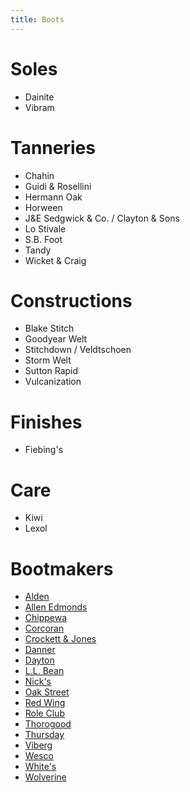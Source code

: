 ```yaml
---
title: Boots
---
```


# Soles
- Dainite
- Vibram

# Tanneries
- Chahin
- Guidi & Rosellini
- Hermann Oak
- Horween
- J&E Sedgwick & Co. / Clayton & Sons
- Lo Stivale
- S.B. Foot
- Tandy
- Wicket & Craig

# Constructions
- Blake Stitch
- Goodyear Welt
- Stitchdown / Veldtschoen
- Storm Welt
- Sutton Rapid
- Vulcanization

# Finishes
- Fiebing's

# Care
- Kiwi
- Lexol

# Bootmakers
- [Alden](http://www.aldenshoe.com/)
- [Allen Edmonds](https://www.allenedmonds.com/)
- [Chippewa](https://www.chippewaboots.com/)
- [Corcoran](https://www.carolinashoe.com/Corcoran)
- [Crockett & Jones](https://www.crockettandjones.com/)
- [Danner](https://www.danner.com/)
- [Dayton](https://www.daytonboots.com/)
- [L.L. Bean](https://www.llbean.com/)
- [Nick's](https://nicksboots.com/)
- [Oak Street](https://oakstreetbootmakers.com/)
- [Red Wing](https://www.redwingshoes.com/)
- [Role Club](http://www.roleclub.com/)
- [Thorogood](http://www.thorogoodworkboots.com/)
- [Thursday](https://thursdayboots.com/)
- [Viberg](https://viberg.com/)
- [Wesco](https://builder.wescoboots.com/)
- [White's](https://whitesboots.com/)
- [Wolverine](https://www.wolverine.com/)
